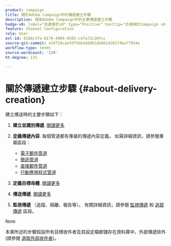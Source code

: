 ```yaml
---
product: campaign
title: 關於Adobe Campaign中的傳遞建立步驟
description: 探索Adobe Campaign中的主要傳遞建立步驟
badge-v8: label="也適用於v8" type="Positive" tooltip="亦適用於Campaign v8"
feature: Channel Configuration
role: User
exl-id: 0188c3fe-8176-4904-8505-c47a72c20fcc
source-git-commit: e34718caefdf5db4ddd61db601420274be77054e
workflow-type: tm+mt
source-wordcount: '139'
ht-degree: 11%

---
```


# 關於傳遞建立步驟 {#about-delivery-creation}

建立傳送時的主要步驟如下：

1. **建立並識別傳遞**. [閱讀更多](steps-create-and-identify-the-delivery.md)

1. **定義傳遞內容**. 每個管道都有專屬的傳遞內容定義。 如需詳細資訊，請參閱專屬區段：

   * [電子郵件管道](defining-the-email-content.md)
   * [簡訊管道](sms-create.md#defining-the-sms-content)
   * [直接郵件管道](defining-the-direct-mail-content.md)
   * [行動應用程式管道](about-mobile-app-channel.md)

1. **定義目標母體**. [閱讀更多](steps-defining-the-target-population.md)

1. **傳送傳遞**. [閱讀更多](steps-sending-the-delivery.md)

1. **監視傳遞** （追蹤、隔離、報告等）。 有關詳細資訊，請參閱 [監視傳遞](about-delivery-monitoring.md) 和 [追蹤傳遞](about-message-tracking.md) 區段。

>[!NOTE]
>
>本章所述的步驟假設所有目標收件者及其設定檔都儲存在資料庫中，外部傳遞除外(請參閱 [選取外部收件者](steps-defining-the-target-population.md#selecting-external-recipients))。
